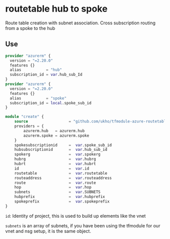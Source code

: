 # routetable hub to spoke
Route table creation with subnet association. Cross subscription routing from a spoke to the hub

## Use

```terraform
provider "azurerm" {
  version = "=2.20.0"
  features {}
  alias           = "hub"
  subscription_id = var.hub_sub_Id
}
provider "azurerm" {
  version = "=2.20.0"
  features {}
  alias           = "spoke"
  subscription_id = local.spoke_sub_id
}

module "create" {
    source                  = "github.com/ukho/tfmodule-azure-routetable-hub-spoke?ref=0.3.0"
    providers = {
        azurerm.hub   = azurerm.hub
        azurerm.spoke = azurerm.spoke
    }    
    spokesubscriptionid     =  var.spoke_sub_id
    hubsubscriptionid       =  var.hub_sub_id
    spokerg                 =  var.spokerg
    hubrg                   =  var.hubrg
    hubrt                   =  var.hubrt
    id                      =  var.id
    routetable              =  var.routetable
    routeaddress            =  var.routeaddress
    route                   =  var.route
    hop                     =  var.hop
    subnets                 =  var.SUBNETS
    hubprefix               =  var.hubprefix
    spokeprefix             =  var.spokeprefix 
}
```

`id`: Identity of project, this is used to build up elements like the vnet

`subnets` is an array of subnets, if you have been using the tfmodule for our vnet and nsg setup, it is the same object.
